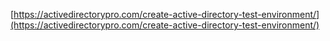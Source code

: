 [https://activedirectorypro.com/create-active-directory-test-environment/](https://activedirectorypro.com/create-active-directory-test-environment/)
